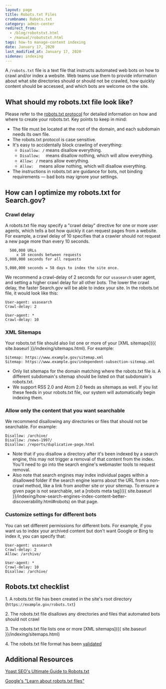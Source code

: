 ```yaml
---
layout: page
title: Robots.txt Files
crumbname: Robots.txt
category: admin-center
redirect_from: 
  - /blog/robotstxt.html
  - /manual/robotstxt.html
tags: how-to manage-content indexing
date: January 17, 2020
last_modified_at: January 17, 2020
sidenav: indexing
---
```


A `/robots.txt` file is a text file that instructs automated web bots on how to crawl and/or index a website. Web teams use them to provide information about what site directories should or should not be crawled, how quickly content should be accessed, and which bots are welcome on the site.

## What should my robots.txt file look like?
Please refer to the [robots.txt protocol](http://www.robotstxt.org/robotstxt.html)  for detailed information on how and where to create your robots.txt. Key points to keep in mind:

* The file must be located at the root of the domain, and each subdomain needs its own file.
* The robots.txt protocol is case sensitive.
* It's easy to accidentally block crawling of everything:
  * `Disallow: /` means disallow everything.
  * `Disallow:  ` means disallow nothing, which will allow everything.
  * `Allow: /` means allow everything.
  * `Allow:  ` means allow nothing, which will disallow everything.
* The instructions in robots.txt are guidance for bots, not binding requirements &mdash; bad bots may ignore your settings.

## How can I optimize my robots.txt for Search.gov?

### Crawl delay
A robots.txt file may specify a "crawl delay" directive for one or more user agents, which tells a bot how quickly it can request pages from a website. For example, a crawl delay of 10 specifies that a crawler should not request a new page more than every 10 seconds.

```
  500,000 URLs
     x 10 seconds between requests
5,000,000 seconds for all requests

5,000,000 seconds = 58 days to index the site once.
```

We recommend a crawl-delay of 2 seconds for our `usasearch` user agent, and setting a higher crawl delay for all other bots. The lower the crawl delay, the faster Search.gov will be able to index your site. In the robots.txt file, it would look like this:

```
User-agent: usasearch  
Crawl-delay: 2

User-agent: *
Crawl-delay: 10
```

### XML Sitemaps
Your robots.txt file should also list one or more of your [XML sitemaps]({{ site.baseurl }}/indexing/sitemaps.html). For example:

```
Sitemap: https://www.example.gov/sitemap.xml
Sitemap: https://www.example.gov/independent-subsection-sitemap.xml
```
* Only list sitemaps for the domain matching where the robots.txt file is. A different subdomain's sitemap should be listed on that subdomain's robots.txt.
* We support RSS 2.0 and Atom 2.0 feeds as sitemaps as well. If you list these feeds in your robots.txt file, our system will automatically begin indexing them.

### Allow only the content that you want searchable 
We recommend disallowing any directories or files that should not be searchable. For example:

```
Disallow: /archive/
Disallow: /news-1997/
Disallow: /reports/duplicative-page.html
```

* Note that if you disallow a directory after it's been indexed by a search engine, this may not trigger a removal of that content from the index. You'll need to go into the search engine's webmaster tools to request removal.
* Also note that search engines may index individual pages within a disallowed folder if the search engine learns about the URL from a non-crawl method, like a link from another site or your sitemap. To ensure a given page is not searchable, set a [robots meta tag]({{ site.baseurl }}/indexing/how-search-engines-index-content-better-discoverability.html#robots) on that page.


### Customize settings for different bots
You can set different permissions for different bots. For example, if you want us to index your archived content but don't want Google or Bing to index it, you can specify that:

```
User-agent: usasearch  
Crawl-delay: 2
Allow: /archive/

User-agent: *
Crawl-delay: 10
Disallow: /archive/
```

## Robots.txt checklist
<i class="icon-check" ></i> 1. A robots.txt file has been created in the site's root directory (`https://example.gov/robots.txt`)

<i class="icon-check"></i> 2. The robots.txt file disallows any directories and files that automated bots should not crawl

<i class="icon-check"></i> 3. The robots.txt file lists one or more [XML sitemaps]({{ site.baseurl }}/indexing/sitemaps.html)  

<i class="icon-check"></i> 4. The robots.txt file format has been [validated](https://www.websiteplanet.com/webtools/sitemap-validator/) 

## Additional Resources
[Yoast SEO's Ultimate Guide to Robots.txt](https://yoast.com/ultimate-guide-robots-txt/)   

[Google's "Learn about robots.txt files"](https://support.google.com/webmasters/answer/6062608?hl=en&ref_topic=6061961)   


